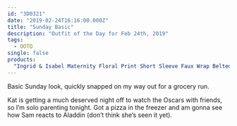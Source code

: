 ```yaml
---
id: "3D0321"
date: "2019-02-24T16:16:00.000Z"
title: "Sunday Basic"
description: "Outfit of the Day for Feb 24th, 2019"
tags:
  - OOTD
single: false
products:
  "Ingrid & Isabel Maternity Floral Print Short Sleeve Faux Wrap Belted Knit Dress": https://www.target.com/p/maternity-plus-size-floral-print-short-sleeve-faux-wrap-belted-knit-dress-isabel-maternity-by-ingrid-isabel-153-navy/-/A-53622269?preselect=53447765#lnk=sametab
---
```

Basic Sunday look, quickly snapped on my way out for a grocery run.

Kat is getting a much deserved night off to watch the Oscars with friends, so I’m solo parenting tonight. Got a pizza in the freezer and am gonna see how Sam reacts to Aladdin (don’t think she’s seen it yet).
